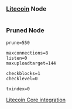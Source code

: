 ### [Litecoin](https://litecoin.org/) Node 
```

```

### Pruned Node
```
prune=550
​
maxconnections=8
listen=0
maxuploadtarget=144
​
checkblocks=1
checklevel=0
​
txindex=0
```

[Litecoin Core integration](https://github.com/litecoin-project/litecoin)


